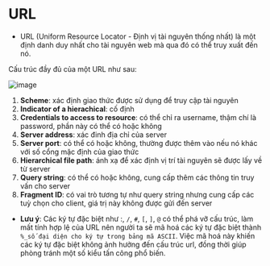 # URL

- URL (Uniform Resource Locator - Định vị tài nguyên thống nhất) là một định danh duy nhất cho tài nguyên web mà qua đó có thể truy xuất đến nó.

Cấu trúc đầy đủ của một URL như sau:

![image](https://hackmd.io/_uploads/Bk6UG79cp.png)

1. **Scheme**: xác định giao thức được sử dụng để truy cập tài nguyên
2. **Indicator of a hierachical**: cố định
3. **Credentials to access to resource**: có thể chỉ ra username, thậm chí là password, phần này có thể có hoặc không
4. **Server address**: xác đinh địa chỉ của server
5. **Server port**: có thể có hoặc không, thường được thêm vào nếu nó khác với số cổng mặc định của giao thức
6. **Hierarchical file path**: ánh xạ để xác định vị trí tài nguyên sẽ được lấy về từ server
7. **Query string**: có thể có hoặc không, cung cấp thêm các thông tin truy vấn cho server
8. **Fragment ID**: có vai trò tương tự như query string nhưng cung cấp các tuỳ chọn cho client, giá trị này không được gửi đến server

- **Lưu ý**: Các ký tự đặc biệt như :, `/`, `#`, `[`, `]`, `@` có thể phá vỡ cấu trúc, làm mất tính hợp lệ của URL nên người ta sẽ mã hoá các ký tự đặc biệt thành `%_số đại diện cho ký tự trong bảng mã ASCII`. Việc mã hoá này khiến các ký tự đặc biệt không ảnh hưởng đến cấu trúc url, đồng thời giúp phòng tránh một số kiểu tấn công phổ biến.
